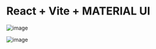 # React + Vite + MATERIAL UI
![image](https://github.com/PaulRazon/noticias-api/assets/73920749/ea92da71-0908-42d8-956e-6aa43e0663b0)


![image](https://github.com/PaulRazon/noticias-api/assets/73920749/3426d038-f608-4f3b-97bf-83a58cb57eed)
